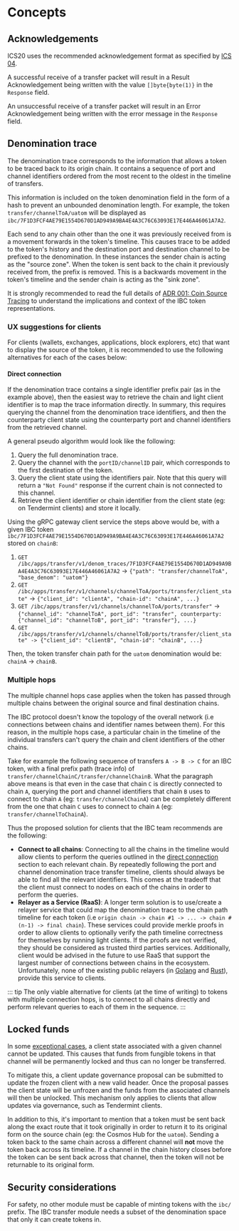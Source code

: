 <!--
order: 1
-->

# Concepts

## Acknowledgements

ICS20 uses the recommended acknowledgement format as specified by [ICS 04](https://github.com/cosmos/ibc/tree/master/spec/core/ics-004-channel-and-packet-semantics#acknowledgement-envelope).

A successful receive of a transfer packet will result in a Result Acknowledgement being written
with the value `[]byte{byte(1)}` in the `Response` field.

An unsuccessful receive of a transfer packet will result in an Error Acknowledgement being written
with the error message in the `Response` field.

## Denomination trace

The denomination trace corresponds to the information that allows a token to be traced back to its
origin chain. It contains a sequence of port and channel identifiers ordered from the most recent to
the oldest in the timeline of transfers.

This information is included on the token denomination field in the form of a hash to prevent an
unbounded denomination length. For example, the token `transfer/channelToA/uatom` will be displayed
as `ibc/7F1D3FCF4AE79E1554D670D1AD949A9BA4E4A3C76C63093E17E446A46061A7A2`.

Each send to any chain other than the one it was previously received from is a movement forwards in
the token's timeline. This causes trace to be added to the token's history and the destination port
and destination channel to be prefixed to the denomination. In these instances the sender chain is
acting as the "source zone". When the token is sent back to the chain it previously received from, the
prefix is removed. This is a backwards movement in the token's timeline and the sender chain is
acting as the "sink zone".

It is strongly recommended to read the full details of [ADR 001: Coin Source Tracing](../../architecture/adr-001-coin-source-tracing.md) to understand the implications and context of the IBC token representations.

### UX suggestions for clients

For clients (wallets, exchanges, applications, block explorers, etc) that want to display the source of the token, it is recommended to use the following alternatives for each of the cases below:

#### Direct connection

If the denomination trace contains a single identifier prefix pair (as in the example above), then
the easiest way to retrieve the chain and light client identifier is to map the trace information
directly. In summary, this requires querying the channel from the denomination trace identifiers,
and then the counterparty client state using the counterparty port and channel identifiers from the
retrieved channel.

A general pseudo algorithm would look like the following:

1. Query the full denomination trace.
2. Query the channel with the `portID/channelID` pair, which corresponds to the first destination of the
   token.
3. Query the client state using the identifiers pair. Note that this query will return a `"Not
   Found"` response if the current chain is not connected to this channel.
4. Retrieve the client identifier or chain identifier from the client state (eg: on
   Tendermint clients) and store it locally.

Using the gRPC gateway client service the steps above would be, with a given IBC token `ibc/7F1D3FCF4AE79E1554D670D1AD949A9BA4E4A3C76C63093E17E446A46061A7A2` stored on `chainB`:

1. `GET /ibc/apps/transfer/v1/denom_traces/7F1D3FCF4AE79E1554D670D1AD949A9BA4E4A3C76C63093E17E446A46061A7A2` -> `{"path": "transfer/channelToA", "base_denom": "uatom"}`
2. `GET /ibc/apps/transfer/v1/channels/channelToA/ports/transfer/client_state"` -> `{"client_id": "clientA", "chain-id": "chainA", ...}`
3. `GET /ibc/apps/transfer/v1/channels/channelToA/ports/transfer"` -> `{"channel_id": "channelToA", port_id": "transfer", counterparty: {"channel_id": "channelToB", port_id": "transfer"}, ...}`
4. `GET /ibc/apps/transfer/v1/channels/channelToB/ports/transfer/client_state" -> {"client_id": "clientB", "chain-id": "chainB", ...}`

Then, the token transfer chain path for the `uatom` denomination would be: `chainA` -> `chainB`.

### Multiple hops

The multiple channel hops case applies when the token has passed through multiple chains between the original source and final destination chains.

The IBC protocol doesn't know the topology of the overall network (i.e connections between chains and identifier names between them). For this reason, in the multiple hops case, a particular chain in the timeline of the individual transfers can't query the chain and client identifiers of the other chains.

Take for example the following sequence of transfers `A -> B -> C` for an IBC token, with a final prefix path (trace info) of `transfer/channelChainC/transfer/channelChainB`. What the paragraph above means is that even in the case that chain `C` is directly connected to chain `A`, querying the port and channel identifiers that chain `B` uses to connect to chain `A` (eg: `transfer/channelChainA`) can be completely different from the one that chain `C` uses to connect to chain `A` (eg: `transfer/channelToChainA`).

Thus the proposed solution for clients that the IBC team recommends are the following:

- **Connect to all chains**: Connecting to all the chains in the timeline would allow clients to
  perform the queries outlined in the [direct connection](#direct-connection) section to each
  relevant chain. By repeatedly following the port and channel denomination trace transfer timeline,
  clients should always be able to find all the relevant identifiers. This comes at the tradeoff
  that the client must connect to nodes on each of the chains in order to perform the queries.
- **Relayer as a Service (RaaS)**: A longer term solution is to use/create a relayer service that
  could map the denomination trace to the chain path timeline for each token (i.e `origin chain ->
  chain #1 -> ... -> chain #(n-1) -> final chain`). These services could provide merkle proofs in
  order to allow clients to optionally verify the path timeline correctness for themselves by
  running light clients. If the proofs are not verified, they should be considered as trusted third
  parties services. Additionally, client would be advised in the future to use RaaS that support the
  largest number of connections between chains in the ecosystem. Unfortunately, none of the existing
  public relayers (in [Golang](https://github.com/cosmos/relayer) and
  [Rust](https://github.com/informalsystems/ibc-rs)), provide this service to clients.

::: tip
The only viable alternative for clients (at the time of writing) to tokens with multiple connection hops, is to connect to all chains directly and perform relevant queries to each of them in the sequence.
:::

## Locked funds

In some [exceptional cases](../../architecture/adr-026-ibc-client-recovery-mechanisms.md#exceptional-cases), a client state associated with a given channel cannot be updated. This causes that funds from fungible tokens in that channel will be permanently locked and thus can no longer be transferred.

To mitigate this, a client update governance proposal can be submitted to update the frozen client
with a new valid header. Once the proposal passes the client state will be unfrozen and the funds
from the associated channels will then be unlocked. This mechanism only applies to clients that
allow updates via governance, such as Tendermint clients.

In addition to this, it's important to mention that a token must be sent back along the exact route
that it took originally in order to return it to its original form on the source chain (eg: the
Cosmos Hub for the `uatom`). Sending a token back to the same chain across a different channel will
**not** move the token back across its timeline. If a channel in the chain history closes before the
token can be sent back across that channel, then the token will not be returnable to its original
form.

## Security considerations

For safety, no other module must be capable of minting tokens with the `ibc/` prefix. The IBC
transfer module needs a subset of the denomination space that only it can create tokens in.
